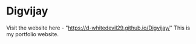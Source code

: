 # Digvijay
Visit the website here - "https://d-whitedevil29.github.io/Digvijay/"
This is my portfolio website.
